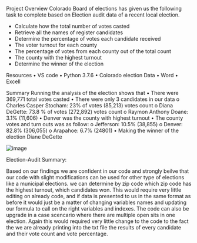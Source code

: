 Project Overview
Colorado Board of elections has given us the following task to complete based on Election audit data of a recent local election. 

* Calculate how the total number of votes casted
*	Retrieve all the names of register candidates 
*	Determine the percentage of votes each candidate received
*	The voter turnout for each county
*	The percentage of votes from each county out of the total count
*	The county with the highest turnout
*	Determine the winner of the election


Resources
•	VS code 
•	Python 3.7.6
•	Colorado election Data
•	Word 
•	Excell

Summary
Running the analysis of the election shows that 
•	There were 369,771 total votes casted
•	There were only 3 candidates in our data
o	Charles Casper Stocham: 23% of votes (85,213) votes count
o	Diana DeGette: 73.8 % of votes (272,892) votes count
o	Raymon Anthony Doane: 3.1% (11,606)
•	Denver was the county with highest turnout 
•	The county votes and turn outs was as follow:
o	Jefferson: 10.5% (38,855)
o	Denver: 82.8% (306,055)
o	Arapahoe: 6.7% (24801)
•	Making the winner of the election Diane DeGette 

 ![image](https://user-images.githubusercontent.com/90356052/136720674-7fbc1fb7-c6f8-41bb-b177-87abb28345c0.png)

 

Election-Audit Summary:

Based on our findings we are confident in our code and strongly beilve that our code with slight modifications can be used for other type of elections like a municipal elections. we can determine by zip code which zip code has the highest turnout, which candidates won. This would require very little editing on already code, and if data is presented to us in the same format as before it would just be a matter of changing variables names and updating our formula to call on the right variables and indexes. The code can also be upgrade in a case scencario where there are multiple open sits in one election. Again this would required very little change to the code to the fact the we are already printing into the txt file the results of every candidate and their vote count and vote percentage. 
